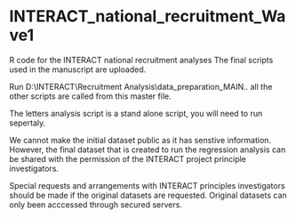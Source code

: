 # INTERACT_national_recruitment_Wave1

R code for the INTERACT national recruitment analyses
The final scripts used in the manuscript are uploaded. 

Run  D:\INTERACT\Recruitment Analysis\data_preparation_MAIN.. all the other scripts are called from this master file.

The letters analysis script is a stand alone script, you will need to run sepertaly.


We cannot make the initial dataset public as it has senstive information. However, the final dataset that is created to run the regression analysis can be shared with the permission of the INTERACT project principle investigators. 

Special requests and arrangements with INTERACT principles investigators should be made if the original datasets are requested. 
Original datasets can only been acccessed through secured servers. 




